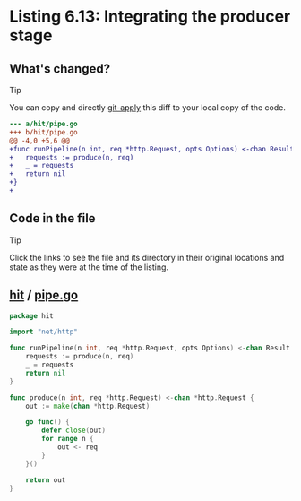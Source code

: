 # Listing 6.13: Integrating the producer stage

## What's changed?

> [!TIP]
> You can copy and directly [git-apply](https://tldr.inbrowser.app/pages/common/git-apply) this diff to your local copy of the code.

```diff
--- a/hit/pipe.go
+++ b/hit/pipe.go
@@ -4,0 +5,6 @@
+func runPipeline(n int, req *http.Request, opts Options) <-chan Result {
+	requests := produce(n, req)
+	_ = requests
+	return nil
+}
+

```
## Code in the file

> [!TIP]
> Click the links to see the file and its directory in their original locations and state as they were at the time of the listing.

## [hit](https://github.com/inancgumus/gobyexample/blob/fafe26fa4488a69ca93ee2a559d91cbae0570f72/hit) / [pipe.go](https://github.com/inancgumus/gobyexample/blob/fafe26fa4488a69ca93ee2a559d91cbae0570f72/hit/pipe.go)

```go
package hit

import "net/http"

func runPipeline(n int, req *http.Request, opts Options) <-chan Result {
	requests := produce(n, req)
	_ = requests
	return nil
}

func produce(n int, req *http.Request) <-chan *http.Request {
	out := make(chan *http.Request)

	go func() {
		defer close(out)
		for range n {
			out <- req
		}
	}()

	return out
}
```


